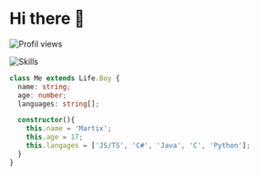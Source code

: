 # Hi there 👋
<img alt="Profil views" src="https://komarev.com/ghpvc/?username=ahhj93&label=Profile%20views&color=0e75b6&style=flat">

![Skills](https://skillicons.dev/icons?i=css,html,javascript,typescript,react,python,c,ocaml,&theme=dark)

```ts
class Me extends Life.Boy {
  name: string;
  age: number;
  languages: string[];

  constructor(){
    this.name = 'Martix';
    this.age = 17;
    this.langages = ['JS/TS', 'C#', 'Java', 'C', 'Python'];
  }
}
  
```
